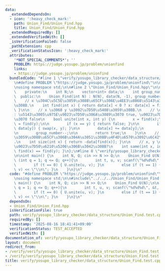 ```yaml
---
data:
  _extendedDependsOn:
  - icon: ':heavy_check_mark:'
    path: Union_Find/Union_Find.hpp
    title: Union_Find/Union_Find.hpp
  _extendedRequiredBy: []
  _extendedVerifiedWith: []
  _isVerificationFailed: false
  _pathExtension: cpp
  _verificationStatusIcon: ':heavy_check_mark:'
  attributes:
    '*NOT_SPECIAL_COMMENTS*': ''
    PROBLEM: https://judge.yosupo.jp/problem/unionfind
    links:
    - https://judge.yosupo.jp/problem/unionfind
  bundledCode: "#line 1 \"verify/yosupo_library_checker/data_structure/Union_Find.test.cpp\"\
    \n#define PROBLEM \"https://judge.yosupo.jp/problem/unionfind\"\n\n#include<bits/stdc++.h>\n\
    \nusing namespace std;\n\n#line 2 \"Union_Find/Union_Find.hpp\"\n\nclass Union_Find{\n\
    \    private:\n    int N;\n    vector<int> data;\n    int group_number;\n\n  \
    \  public:\n    Union_Find(int N) : N(N), data(N, -1), group_number(N) {}\n\n\
    \    // x \u304C\u5C5E\u3059\u308B\u65CF\u306E\u4EE3\u8868\u5143\u3092\u6C42\u3081\
    \u308B.\n    int find(int x) { return data[x] < 0 ? x: data[x] = find(data[x]);\
    \ }\n\n    // x \u3068 y \u3092\u7D50\u5408\u3059\u308B.\n    // \u8FD4\u308A\u5024\
    : \u5143\u3005\u975E\u9023\u7D50\u306A\u3089\u3070 true, \u9023\u7D50\u306A\u3089\
    \u3070 false\n    bool unite(int x, int y) {\n        x = find(x);\n        y\
    \ = find(y);\n\n        if (x == y) { return false; }\n\n        if (data[x] >\
    \ data[y]) { swap(x, y); }\n\n        data[x] += data[y];\n        data[y] = x;\n\
    \n        group_number--;\n\n        return true;\n    }\n\n    // x \u304C\u5C5E\
    \u3059\u308B\u65CF\u306B\u304A\u3051\u308B\u4F4D\u6570\u3092\u6C42\u3081\u308B\
    .\n    int size(int x) { return -data[find(x)]; }\n\n    // x, y \u306F\u540C\u3058\
    \u9023\u7D50\u6210\u5206\u306B\u3042\u308B?\n    int same(int x, int y) { return\
    \ find(x) == find(y); }\n};\n#line 8 \"verify/yosupo_library_checker/data_structure/Union_Find.test.cpp\"\
    \n\nint main() {\n    int N, Q; cin >> N >> Q;\n    Union_Find U(N);\n\n    for\
    \ (int q = 1; q <= Q; q++){\n        int t, u, v; scanf(\"%d%d%d\", &t, &u, &v);\n\
    \        if (t == 0) { U.unite(u, v); }\n        else if (t == 1) { cout << U.same(u,\
    \ v) << \"\\n\"; }\n    }\n}\n"
  code: "#define PROBLEM \"https://judge.yosupo.jp/problem/unionfind\"\n\n#include<bits/stdc++.h>\n\
    \nusing namespace std;\n\n#include\"../../../Union_Find/Union_Find.hpp\"\n\nint\
    \ main() {\n    int N, Q; cin >> N >> Q;\n    Union_Find U(N);\n\n    for (int\
    \ q = 1; q <= Q; q++){\n        int t, u, v; scanf(\"%d%d%d\", &t, &u, &v);\n\
    \        if (t == 0) { U.unite(u, v); }\n        else if (t == 1) { cout << U.same(u,\
    \ v) << \"\\n\"; }\n    }\n}\n"
  dependsOn:
  - Union_Find/Union_Find.hpp
  isVerificationFile: true
  path: verify/yosupo_library_checker/data_structure/Union_Find.test.cpp
  requiredBy: []
  timestamp: '2025-08-16 18:41:41+09:00'
  verificationStatus: TEST_ACCEPTED
  verifiedWith: []
documentation_of: verify/yosupo_library_checker/data_structure/Union_Find.test.cpp
layout: document
redirect_from:
- /verify/verify/yosupo_library_checker/data_structure/Union_Find.test.cpp
- /verify/verify/yosupo_library_checker/data_structure/Union_Find.test.cpp.html
title: verify/yosupo_library_checker/data_structure/Union_Find.test.cpp
---
```

